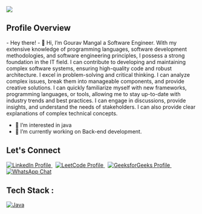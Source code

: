 <a href="https://visitcount.itsvg.in">
  <img src="https://visitcount.itsvg.in/api?id=Gaurav7597&label=Profile%20Views&pretty=false" />
</a>


<h2>Profile Overview</h2>
- Hey there! - 👋 Hi, I’m Gourav Mangal a Software Engineer. With my extensive knowledge of programming languages, software development methodologies, and software engineering principles, I possess a strong foundation in the IT field. I can contribute to developing and maintaining complex software systems, ensuring high-quality code and robust architecture. I excel in problem-solving and critical thinking. I can analyze complex issues, break them into manageable components, and provide creative solutions. I can quickly familiarize myself with new frameworks, programming languages, or tools, allowing me to stay up-to-date with industry trends and best practices. I can engage in discussions, provide insights, and understand the needs of stakeholders. I can also provide clear explanations of complex technical concepts.

- 👀 I’m interested in java 
- 🌱 I’m currently working on Back-end development.

<h2>Let's Connect</h2>
<a href="https://www.linkedin.com/in/gourav7597/" target="_blank">
  <img src="https://img.shields.io/badge/LinkedIn-Profile-blue?logo=linkedin" alt="LinkedIn Profile" />
</a>
&nbsp;
<a href="https://leetcode.com/your-username" target="_blank">
  <img src="https://img.shields.io/badge/LeetCode-Profile-orange?logo=leetcode" alt="LeetCode Profile" />
</a>
&nbsp;
<a href="https://auth.geeksforgeeks.org/user/your-username" target="_blank">
  <img src="https://img.shields.io/badge/GeeksforGeeks-Profile-brightgreen?logo=geeksforgeeks" alt="GeeksforGeeks Profile" />
</a>
&nbsp;
<a href="https://wa.me/your-phone-number" target="_blank">
  <img src="https://img.shields.io/badge/WhatsApp-Chat-brightgreen?logo=whatsapp" alt="WhatsApp Chat" />
</a>

<h2>Tech Stack :</h2>
<a target="_blank" rel="noopener noreferrer nofollow" href="https://camo.githubusercontent.com/bea90da226e09b503e6c8fde824f4816b98dcf30cd31e803006bf6335af06890/68747470733a2f2f696d672e736869656c64732e696f2f62616467652f6a6176612d2532334544384230302e7376673f7374796c653d666f722d7468652d6261646765266c6f676f3d6f70656e6a646b266c6f676f436f6c6f723d7768697465"><img src="https://camo.githubusercontent.com/bea90da226e09b503e6c8fde824f4816b98dcf30cd31e803006bf6335af06890/68747470733a2f2f696d672e736869656c64732e696f2f62616467652f6a6176612d2532334544384230302e7376673f7374796c653d666f722d7468652d6261646765266c6f676f3d6f70656e6a646b266c6f676f436f6c6f723d7768697465" alt="Java" data-canonical-src="https://img.shields.io/badge/java-%23ED8B00.svg?style=for-the-badge&amp;logo=openjdk&amp;logoColor=white" style="max-width: 100%;"></a>




  

<!---
Gaurav7597/Gaurav7597 is a ✨ special ✨ repository because its `README.md` (this file) appears on your GitHub profile.
You can click the Preview link to take a look at your changes.
--->

